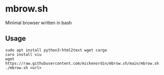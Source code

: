 # mbrow.sh
Minimal browser written in bash

## Usage
```
sudo apt install python3-html2text wget cargo
caro install viu
wget https://raw.githubusercontent.com/mickenordin/mbrow.sh/main/mbrow.sh
./mbrow.sh <url>
```
